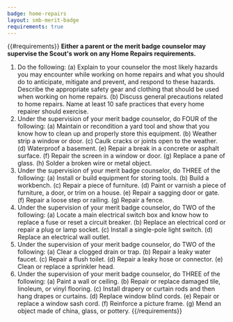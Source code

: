 ```yaml
---
badge: home-repairs
layout: smb-merit-badge
requirements: true
---
```


{{#requirements}}
**Either a parent or the merit badge counselor may supervise the Scout's work on any Home Repairs requirements.**
1. Do the following:
    (a) Explain to your counselor the most likely hazards you may encounter while working on home repairs and what you should do to anticipate, mitigate and prevent, and respond to these hazards. Describe the appropriate safety gear and clothing that should be used when working on home repairs.
    (b) Discuss general precautions related to home repairs. Name at least 10 safe practices that every home repairer should exercise.
2. Under the supervision of your merit badge counselor, do FOUR of the following:
    (a) Maintain or recondition a yard tool and show that you know how to clean up and properly store this equipment.
    (b) Weather strip a window or door.
    (c) Caulk cracks or joints open to the weather.
    (d) Waterproof a basement.
    (e) Repair a break in a concrete or asphalt surface.
    (f) Repair the screen in a window or door.
    (g) Replace a pane of glass.
    (h) Solder a broken wire or metal object.
3. Under the supervision of your merit badge counselor, do THREE of the following:
    (a) Install or build equipment for storing tools.
    (b) Build a workbench.
    (c) Repair a piece of furniture.
    (d) Paint or varnish a piece of furniture, a door, or trim on a house.
    (e) Repair a sagging door or gate.
    (f) Repair a loose step or railing.
    (g) Repair a fence.
4. Under the supervision of your merit badge counselor, do TWO of the following:
    (a) Locate a main electrical switch box and know how to replace a fuse or reset a circuit breaker.
    (b) Replace an electrical cord or repair a plug or lamp socket.
    (c) Install a single-pole light switch.
    (d) Replace an electrical wall outlet.
5. Under the supervision of your merit badge counselor, do TWO of the following:
    (a) Clear a clogged drain or trap.
    (b) Repair a leaky water faucet.
    (c) Repair a flush toilet.
    (d) Repair a leaky hose or connector.
    (e) Clean or replace a sprinkler head.
6. Under the supervision of your merit badge counselor, do THREE of the following:
    (a) Paint a wall or ceiling.
    (b) Repair or replace damaged tile, linoleum, or vinyl flooring.
    (c) Install drapery or curtain rods and then hang drapes or curtains.
    (d) Replace window blind cords.
    (e) Repair or replace a window sash cord.
    (f) Reinforce a picture frame.
    (g) Mend an object made of china, glass, or pottery.
{{/requirements}}
